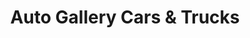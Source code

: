 ---
title: "Auto Gallery Cars & Trucks"
url: /bristow/auto-gallery-cars-und-trucks/
shop: Autohaus
---